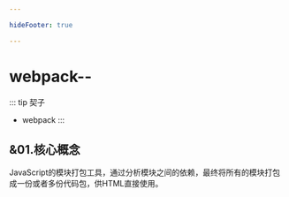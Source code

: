 ```yaml
---

hideFooter: true

---
```

# webpack-- #

::: tip 契子
- webpack
:::

## &01.核心概念 ##
JavaScript的模块打包工具，通过分析模块之间的依赖，最终将所有的模块打包成一份或者多份代码包，供HTML直接使用。
